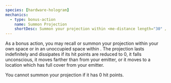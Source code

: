 ```yaml
---
species: [hardware-hologram]
mechanics:
  - type: bonus-action
    name: Summon Projection
    shortDesc: Summon your projection within <me-distance length="30" />
---
```

As a bonus action, you may recall or summon your projection within your own space or in an unoccupied space within <me-distance length="30" />. The projection lasts indefinitely and dissipates if its hit points are reduced to 0, it falls unconscious, it moves farther than <me-distance length="30" /> from your emitter, or it moves to a location which has full cover from your emitter.

You cannot summon your projection if it has 0 hit points.
